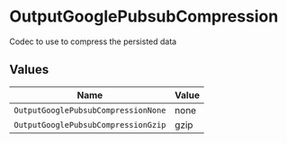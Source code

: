 # OutputGooglePubsubCompression

Codec to use to compress the persisted data


## Values

| Name                                | Value                               |
| ----------------------------------- | ----------------------------------- |
| `OutputGooglePubsubCompressionNone` | none                                |
| `OutputGooglePubsubCompressionGzip` | gzip                                |